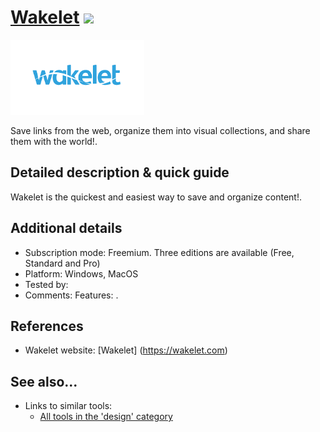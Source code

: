 # [Wakelet](https://wakelet.com) [<img src="images/design.png" align="bottom">](https://github.com/e-CLOSE/Toolbox/issues?q=label%3A01_TOOL+label%3Adesign)

[<img src="images/wakelet.png" align="bottom" height="120" alt="wakelet Logo">](https://wakelet.com)

Save links from the web, organize them into visual collections, and share them with the world!.


## Detailed description & quick guide

Wakelet is the quickest and easiest way to save and organize content!.


## Additional details

- Subscription mode: Freemium. Three editions are available (Free, Standard and Pro)
- Platform: Windows, MacOS
- Tested by: 
- Comments: Features: .


## References

- Wakelet website: [Wakelet] (https://wakelet.com) 

## See also...

- Links to similar tools:
  - [All tools in the 'design' category](https://github.com/e-CLOSE/Toolbox/issues?q=label%3A01_TOOL+label%3Adesign)
